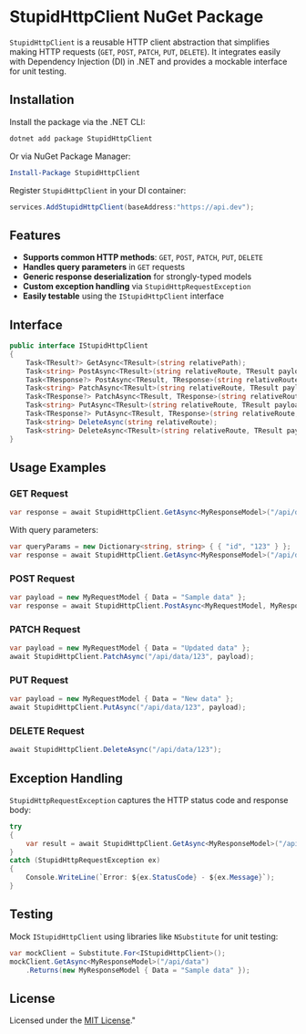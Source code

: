 # StupidHttpClient NuGet Package

`StupidHttpClient` is a reusable HTTP client abstraction that simplifies making HTTP requests (`GET`, `POST`, `PATCH`, `PUT`, `DELETE`). It integrates easily with Dependency Injection (DI) in .NET and provides a mockable interface for unit testing.

## Installation

Install the package via the .NET CLI:

```bash
dotnet add package StupidHttpClient
```

Or via NuGet Package Manager:

```powershell
Install-Package StupidHttpClient
```

Register `StupidHttpClient` in your DI container:

```csharp
services.AddStupidHttpClient(baseAddress:"https://api.dev");
```

## Features

- **Supports common HTTP methods**: `GET`, `POST`, `PATCH`, `PUT`, `DELETE`
- **Handles query parameters** in `GET` requests
- **Generic response deserialization** for strongly-typed models
- **Custom exception handling** via `StupidHttpRequestException`
- **Easily testable** using the `IStupidHttpClient` interface

## Interface

```csharp
public interface IStupidHttpClient
{
    Task<TResult?> GetAsync<TResult>(string relativePath);
    Task<string> PostAsync<TResult>(string relativeRoute, TResult payload);
    Task<TResponse?> PostAsync<TResult, TResponse>(string relativeRoute, TResult payload);
    Task<string> PatchAsync<TResult>(string relativeRoute, TResult payload);
    Task<TResponse?> PatchAsync<TResult, TResponse>(string relativeRoute, TResult payload);
    Task<string> PutAsync<TResult>(string relativeRoute, TResult payload);
    Task<TResponse?> PutAsync<TResult, TResponse>(string relativeRoute, TResult payload);
    Task<string> DeleteAsync(string relativeRoute);
    Task<string> DeleteAsync<TResult>(string relativeRoute, TResult payload);
}
```

## Usage Examples

### GET Request

```csharp
var response = await StupidHttpClient.GetAsync<MyResponseModel>("/api/data");
```

With query parameters:

```csharp
var queryParams = new Dictionary<string, string> { { "id", "123" } };
var response = await StupidHttpClient.GetAsync<MyResponseModel>("/api/data", queryParams);
```

### POST Request

```csharp
var payload = new MyRequestModel { Data = "Sample data" };
var response = await StupidHttpClient.PostAsync<MyRequestModel, MyResponseModel>("/api/data", payload);
```

### PATCH Request

```csharp
var payload = new MyRequestModel { Data = "Updated data" };
await StupidHttpClient.PatchAsync("/api/data/123", payload);
```

### PUT Request

```csharp
var payload = new MyRequestModel { Data = "New data" };
await StupidHttpClient.PutAsync("/api/data/123", payload);
```

### DELETE Request

```csharp
await StupidHttpClient.DeleteAsync("/api/data/123");
```

## Exception Handling

`StupidHttpRequestException` captures the HTTP status code and response body:

```csharp
try
{
    var result = await StupidHttpClient.GetAsync<MyResponseModel>("/api/data/123");
}
catch (StupidHttpRequestException ex)
{
    Console.WriteLine(`Error: ${ex.StatusCode} - ${ex.Message}`);
}
```

## Testing

Mock `IStupidHttpClient` using libraries like `NSubstitute` for unit testing:

```csharp
var mockClient = Substitute.For<IStupidHttpClient>();
mockClient.GetAsync<MyResponseModel>("/api/data")
    .Returns(new MyResponseModel { Data = "Sample data" });
```

## License

Licensed under the [MIT License](LICENSE)."